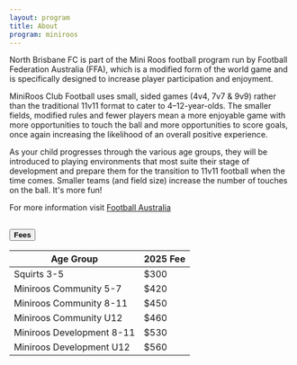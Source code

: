 ```yaml
---
layout: program
title: About
program: miniroos
---
```


North Brisbane FC is part of the Mini Roos football program run by Football Federation Australia (FFA), which is a modified form of the world game and is specifically designed to increase player participation and enjoyment.

MiniRoos Club Football uses small, sided games (4v4, 7v7 & 9v9) rather than the traditional 11v11 format to cater to 4–12-year-olds. The smaller fields, modified rules and fewer players mean a more enjoyable game with more opportunities to touch the ball and more opportunities to score goals, once again increasing the likelihood of an overall positive experience.

As your child progresses through the various age groups, they will be introduced to playing environments that most suite their stage of development and prepare them for the transition to 11v11 football when the time comes. Smaller teams (and field size) increase the number of touches on the ball. It's more fun!

For more information visit [Football Australia](https://www.playfootball.com.au/miniroos/about-club)
<div class="accordion" id="accordionFees">
  <div class="accordion-item">
    <h2 class="accordion-header" id="feesHeading">
      <button class="accordion-button collapsed" type="button" data-bs-toggle="collapse" data-bs-target="#collapseTwo" aria-expanded="false" aria-controls="collapseTwo">
        <strong>Fees</strong>
      </button>
    </h2>
    <div id="collapseTwo" class="accordion-collapse collapse" aria-labelledby="feesHeading" data-bs-parent="#accordionExample">
      <div class="accordion-body">
        <table class="table">
        <thead>
            <tr>
            <th scope="col">Age Group</th>
            <th scope="col">2025 Fee</th>
            </tr>
        </thead>
        <tbody>
            <tr>
            <td>Squirts 3-5</td>
            <td>$300</td>
            </tr>
            <tr>
            <td>Miniroos Community 5-7</td>
            <td>$420</td>
            </tr>
            <tr>
            <td>Miniroos Community 8-11</td>
            <td>$450</td>
            </tr>
            <tr>
            <td>Miniroos Community U12</td>
            <td>$460</td>
            </tr>
            <tr>
            <td>Miniroos Development 8-11</td>
            <td>$530</td>
            </tr>
            <tr>
            <td>Miniroos Development U12</td>
            <td>$560</td>
            </tr>
        </tbody>
        </table>
      </div>
    </div>
  </div>
</div>
